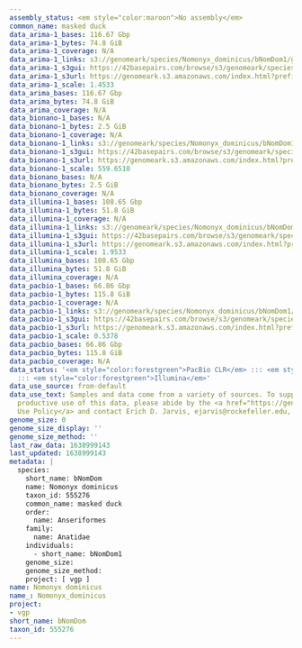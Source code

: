 ```yaml
---
assembly_status: <em style="color:maroon">No assembly</em>
common_name: masked duck
data_arima-1_bases: 116.67 Gbp
data_arima-1_bytes: 74.8 GiB
data_arima-1_coverage: N/A
data_arima-1_links: s3://genomeark/species/Nomonyx_dominicus/bNomDom1/genomic_data/arima/<br>
data_arima-1_s3gui: https://42basepairs.com/browse/s3/genomeark/species/Nomonyx_dominicus/bNomDom1/genomic_data/arima/
data_arima-1_s3url: https://genomeark.s3.amazonaws.com/index.html?prefix=species/Nomonyx_dominicus/bNomDom1/genomic_data/arima/
data_arima-1_scale: 1.4533
data_arima_bases: 116.67 Gbp
data_arima_bytes: 74.8 GiB
data_arima_coverage: N/A
data_bionano-1_bases: N/A
data_bionano-1_bytes: 2.5 GiB
data_bionano-1_coverage: N/A
data_bionano-1_links: s3://genomeark/species/Nomonyx_dominicus/bNomDom1/genomic_data/bionano/<br>
data_bionano-1_s3gui: https://42basepairs.com/browse/s3/genomeark/species/Nomonyx_dominicus/bNomDom1/genomic_data/bionano/
data_bionano-1_s3url: https://genomeark.s3.amazonaws.com/index.html?prefix=species/Nomonyx_dominicus/bNomDom1/genomic_data/bionano/
data_bionano-1_scale: 559.6510
data_bionano_bases: N/A
data_bionano_bytes: 2.5 GiB
data_bionano_coverage: N/A
data_illumina-1_bases: 108.65 Gbp
data_illumina-1_bytes: 51.8 GiB
data_illumina-1_coverage: N/A
data_illumina-1_links: s3://genomeark/species/Nomonyx_dominicus/bNomDom1/genomic_data/illumina/<br>
data_illumina-1_s3gui: https://42basepairs.com/browse/s3/genomeark/species/Nomonyx_dominicus/bNomDom1/genomic_data/illumina/
data_illumina-1_s3url: https://genomeark.s3.amazonaws.com/index.html?prefix=species/Nomonyx_dominicus/bNomDom1/genomic_data/illumina/
data_illumina-1_scale: 1.9533
data_illumina_bases: 108.65 Gbp
data_illumina_bytes: 51.8 GiB
data_illumina_coverage: N/A
data_pacbio-1_bases: 66.86 Gbp
data_pacbio-1_bytes: 115.8 GiB
data_pacbio-1_coverage: N/A
data_pacbio-1_links: s3://genomeark/species/Nomonyx_dominicus/bNomDom1/genomic_data/pacbio/<br>
data_pacbio-1_s3gui: https://42basepairs.com/browse/s3/genomeark/species/Nomonyx_dominicus/bNomDom1/genomic_data/pacbio/
data_pacbio-1_s3url: https://genomeark.s3.amazonaws.com/index.html?prefix=species/Nomonyx_dominicus/bNomDom1/genomic_data/pacbio/
data_pacbio-1_scale: 0.5378
data_pacbio_bases: 66.86 Gbp
data_pacbio_bytes: 115.8 GiB
data_pacbio_coverage: N/A
data_status: '<em style="color:forestgreen">PacBio CLR</em> ::: <em style="color:forestgreen">Arima</em>
  ::: <em style="color:forestgreen">Illumina</em>'
data_use_source: from-default
data_use_text: Samples and data come from a variety of sources. To support fair and
  productive use of this data, please abide by the <a href="https://genome10k.soe.ucsc.edu/data-use-policies/">Data
  Use Policy</a> and contact Erich D. Jarvis, ejarvis@rockefeller.edu, with any questions.
genome_size: 0
genome_size_display: ''
genome_size_method: ''
last_raw_data: 1638999143
last_updated: 1638999143
metadata: |
  species:
    short_name: bNomDom
    name: Nomonyx dominicus
    taxon_id: 555276
    common_name: masked duck
    order:
      name: Anseriformes
    family:
      name: Anatidae
    individuals:
      - short_name: bNomDom1
    genome_size:
    genome_size_method:
    project: [ vgp ]
name: Nomonyx dominicus
name_: Nomonyx_dominicus
project:
- vgp
short_name: bNomDom
taxon_id: 555276
---
```

